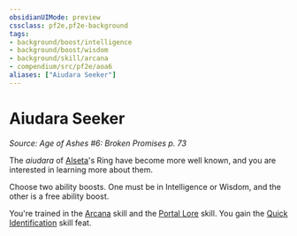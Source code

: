 ```yaml
---
obsidianUIMode: preview
cssclass: pf2e,pf2e-background
tags:
- background/boost/intelligence
- background/boost/wisdom
- background/skill/arcana
- compendium/src/pf2e/aoa6
aliases: ["Aiudara Seeker"]
---
```

# Aiudara Seeker
*Source: Age of Ashes #6: Broken Promises p. 73*  

The _aiudara_ of [Alseta](compendium/setting/deities/alseta-logm.md)'s Ring have become more well known, and you are interested in learning more about them.

Choose two ability boosts. One must be in Intelligence or Wisdom, and the other is a free ability boost.

You're trained in the [Arcana](compendium/skills.md#Arcana) skill and the [Portal Lore](compendium/skills.md#Lore) skill. You gain the [Quick Identification](compendium/feats/quick-identification.md) skill feat.
